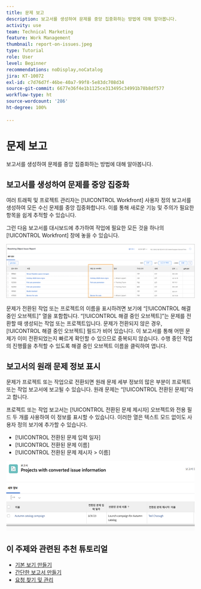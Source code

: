 ```yaml
---
title: 문제 보고
description: 보고서를 생성하여 문제를 중앙 집중화하는 방법에 대해 알아봅니다.
activity: use
team: Technical Marketing
feature: Work Management
thumbnail: report-on-issues.jpeg
type: Tutorial
role: User
level: Beginner
recommendations: noDisplay,noCatalog
jira: KT-10072
exl-id: c7d76d7f-46be-40a7-99f8-5e83dc708d34
source-git-commit: 6677e36f4e1b1125ce313495c34991b78b8df577
workflow-type: ht
source-wordcount: '286'
ht-degree: 100%

---
```


# 문제 보고

보고서를 생성하여 문제를 중앙 집중화하는 방법에 대해 알아봅니다.

## 보고서를 생성하여 문제를 중앙 집중화

여러 트래픽 및 프로젝트 관리자는 [!UICONTROL Workfront] 사용자 정의 보고서를 생성하여 모든 수신 문제를 중앙 집중화합니다. 이를 통해 새로운 기능 및 주의가 필요한 항목을 쉽게 추적할 수 있습니다.

그런 다음 보고서를 대시보드에 추가하여 작업에 필요한 모든 것을 하나의 [!UICONTROL Workfront] 창에 놓을 수 있습니다.

![문제 보고서의 [!UICONTROL 해결 중인 오브젝트] 열 이미지](assets/18-resolving-object-report.png)

문제가 전환된 작업 또는 프로젝트의 이름을 표시하려면 보기에 “[!UICONTROL 해결 중인 오브젝트]” 열을 포함합니다. “[!UICONTROL 해결 중인 오브젝트]”는 문제를 전환할 때 생성되는 작업 또는 프로젝트입니다. 문제가 전환되지 않은 경우, [!UICONTROL 해결 중인 오브젝트] 필드가 비어 있습니다. 이 보고서를 통해 어떤 문제가 이미 전환되었는지 빠르게 확인할 수 있으므로 중복되지 않습니다. 수행 중인 작업의 진행률을 추적할 수 있도록 해결 중인 오브젝트 이름을 클릭하여 엽니다.

## 보고서의 원래 문제 정보 표시

문제가 프로젝트 또는 작업으로 전환되면 원래 문제 세부 정보의 많은 부분이 프로젝트 또는 작업 보고서에 보고될 수 있습니다. 원래 문제는 “[!UICONTROL 전환된 문제]”라고 합니다.

프로젝트 또는 작업 보고서는 [!UICONTROL 전환된 문제 제시자] 오브젝트와 전용 필드 두 개를 사용하여 이 정보를 표시할 수 있습니다. 이러한 열은 텍스트 모드 없이도 사용자 정의 보기에 추가할 수 있습니다.

* [!UICONTROL 전환된 문제 입력 일자]
* [!UICONTROL 전환된 문제 이름]
* [!UICONTROL 전환된 문제 제시자 > 이름]

![문제 보고 정보의 이미지](assets/19-text-mode-reporting-for-issues.png)


## 이 주제와 관련된 추천 튜토리얼

* [기본 보기 만들기](/help/reporting/basic-reporting/create-a-basic-view.md)
* [간단한 보고서 만들기](/help/reporting/basic-reporting/create-a-simple-report.md)
* [요청 찾기 및 관리](/help/manage-work/issues-requests/find-requests.md)

